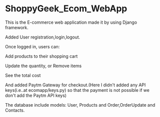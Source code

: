 # ShoppyGeek_Ecom_WebApp
This is the E-commerce web application made it by using Django framework.


Added User registration,login,logout.

Once logged in, users can:

Add products to their shopping cart

Update the quantity, or Remove items

See the total cost

And added Paytm Gateway for checkout.(Here I didn't added any API keys(i.e..at ecomapp/keys.py) so that the payment is not possible if we don't add the Paytm API keys)

The database include models: User, Products and Order,OrderUpdate and Contacts.
